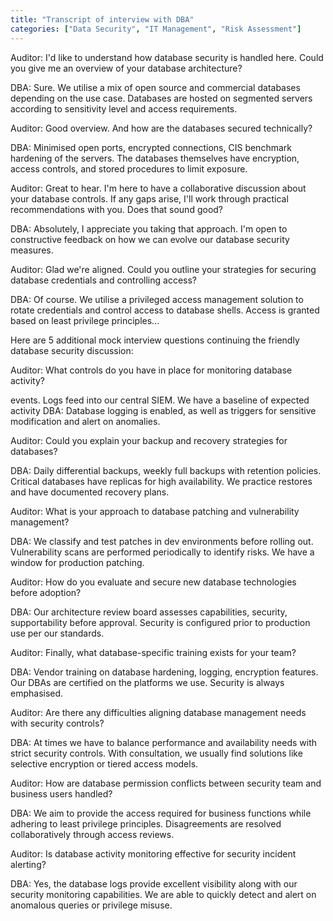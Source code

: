 ```yaml
---
title: "Transcript of interview with DBA"
categories: ["Data Security", "IT Management", "Risk Assessment"]
---
```


Auditor: I'd like to understand how database security is handled here. Could you
give me an overview of your database architecture?

DBA: Sure. We utilise a mix of open source and commercial databases depending on
the use case. Databases are hosted on segmented servers according to sensitivity
level and access requirements.

Auditor: Good overview. And how are the databases secured technically?

DBA: Minimised open ports, encrypted connections, CIS benchmark hardening of the
servers. The databases themselves have encryption, access controls, and stored
procedures to limit exposure.

Auditor: Great to hear. I'm here to have a collaborative discussion about your
database controls. If any gaps arise, I'll work through practical
recommendations with you. Does that sound good?

DBA: Absolutely, I appreciate you taking that approach. I'm open to constructive
feedback on how we can evolve our database security measures.

Auditor: Glad we're aligned. Could you outline your strategies for securing
database credentials and controlling access?

DBA: Of course. We utilise a privileged access management solution to rotate
credentials and control access to database shells. Access is granted based on
least privilege principles...

Here are 5 additional mock interview questions continuing the friendly database
security discussion:

Auditor: What controls do you have in place for monitoring database activity?

events. Logs feed into our central SIEM. We have a baseline of expected activity
DBA: Database logging is enabled, as well as triggers for sensitive modification
and alert on anomalies.

Auditor: Could you explain your backup and recovery strategies for databases?

DBA: Daily differential backups, weekly full backups with retention policies.
Critical databases have replicas for high availability. We practice restores and
have documented recovery plans.

Auditor: What is your approach to database patching and vulnerability
management?

DBA: We classify and test patches in dev environments before rolling out.
Vulnerability scans are performed periodically to identify risks. We have a
window for production patching.

Auditor: How do you evaluate and secure new database technologies before
adoption?

DBA: Our architecture review board assesses capabilities, security,
supportability before approval. Security is configured prior to production use
per our standards.

Auditor: Finally, what database-specific training exists for your team?

DBA: Vendor training on database hardening, logging, encryption features. Our
DBAs are certified on the platforms we use. Security is always emphasised.

Auditor: Are there any difficulties aligning database management needs with
security controls?

DBA: At times we have to balance performance and availability needs with strict
security controls. With consultation, we usually find solutions like selective
encryption or tiered access models.

Auditor: How are database permission conflicts between security team and
business users handled?

DBA: We aim to provide the access required for business functions while adhering
to least privilege principles. Disagreements are resolved collaboratively
through access reviews.

Auditor: Is database activity monitoring effective for security incident
alerting?

DBA: Yes, the database logs provide excellent visibility along with our security
monitoring capabilities. We are able to quickly detect and alert on anomalous
queries or privilege misuse.